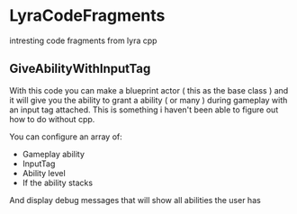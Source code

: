 # LyraCodeFragments
intresting code fragments from lyra cpp

## GiveAbilityWithInputTag

With this code you can make a blueprint actor ( this as the base class ) and it will give you the ability to grant a ability ( or many )
during gameplay with an input tag attached. This is something i haven't been able to figure out how to do without cpp.

You can configure an array of:
  - Gameplay ability
  - InputTag
  - Ability level
  - If the ability stacks

And display debug messages that will show all abilities the user has
